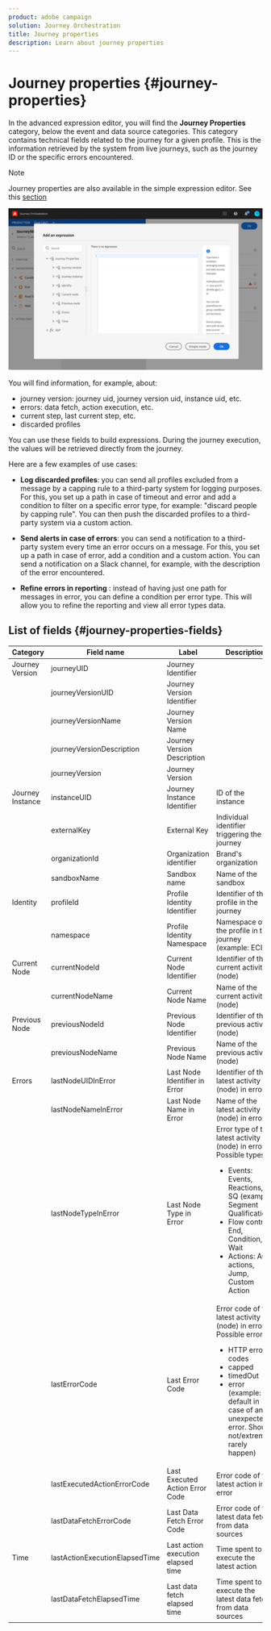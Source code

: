 ```yaml
---
product: adobe campaign
solution: Journey Orchestration
title: Journey properties
description: Learn about journey properties
---
```


# Journey properties {#journey-properties}

In the advanced expression editor, you will find the **Journey Properties** category, below the event and data source categories. This category contains technical fields related to the journey for a given profile. This is the information retrieved by the system from live journeys, such as the journey ID or the specific errors encountered.

>[!NOTE]
>
>Journey properties are also available in the simple expression editor. See this [section](../building-journeys/condition-activity.md#about_condition)

![](../assets/journey-properties.png)

You will find information, for example, about:

* journey version: journey uid, journey version uid, instance uid, etc.
* errors: data fetch, action execution, etc.
* current step, last current step, etc.
* discarded profiles

You can use these fields to build expressions. During the journey execution, the values will be retrieved directly from the journey. 

Here are a few examples of use cases:

* **Log discarded profiles**: you can send all profiles excluded from a message by a capping rule to a third-party system for logging purposes. For this, you set up a path in case of timeout and error and add a condition to filter on a specific error type, for example: "discard people by capping rule". You can then push the discarded profiles to a third-party system via a custom action. 

* **Send alerts in case of errors**: you can send a notification to a third-party system every time an error occurs on a message. For this, you set up a path in case of error, add a condition and a custom action. You can send a notification on a Slack channel, for example, with the description of the error encountered.

* **Refine errors in reporting** : instead of having just one path for messages in error, you can define a condition per error type. This will allow you to refine the reporting and view all error types data.

## List of fields {#journey-properties-fields}

|Category|Field name|Label|Description|
|---|---|---|------------|
|Journey Version|journeyUID|Journey Identifier| |
| |journeyVersionUID|Journey Version Identifier| |
| |journeyVersionName|Journey Version Name| |
| |journeyVersionDescription|Journey Version Description| |
| |journeyVersion|Journey Version| |
|Journey Instance|instanceUID|Journey Instance Identifier|ID of the instance|
| |externalKey|External Key|Individual identifier triggering the journey|
| |organizationId|Organization identifier|Brand's organization|
| |sandboxName|Sandbox name|Name of the sandbox|
|Identity|profileId|Profile Identity Identifier|Identifier of the profile in the journey|
| |namespace|Profile Identity Namespace|Namespace of the profile in the journey (example: ECID)|
|Current Node|currentNodeId|Current Node Identifier|Identifier of the current activity (node)|
| |currentNodeName|Current Node Name|Name of the current activity (node)|
|Previous Node|previousNodeId|Previous Node Identifier|Identifier of the previous activity (node)|
| |previousNodeName|Previous Node Name|Name of the previous activity (node)|
|Errors|lastNodeUIDInError|Last Node Identifier in Error|Identifier of the latest activity (node) in error|
| |lastNodeNameInError|Last Node Name in Error|Name of the latest activity (node) in error|
| |lastNodeTypeInError|Last Node Type in Error|Error type of the latest activity (node) in error. Possible types:<ul><li>Events: Events, Reactions, SQ (example: Segment Qualification)</li><li>Flow control: End, Condition, Wait</li><li>Actions: ACS actions, Jump, Custom Action</li></ul>|
| |lastErrorCode|Last Error Code|Error code of the latest activity (node) in error. Possible errors: <ul><li>HTTP error codes</li><li>capped</li><li>timedOut</li><li>error (example: default in case of an unexpected error. Should not/extremely rarely happen)</li></ul>|
| |lastExecutedActionErrorCode|Last Executed Action Error Code|Error code of the latest action in error |
| |lastDataFetchErrorCode|Last Data Fetch Error Code|Error code of the latest data fetch from data sources|
|Time|lastActionExecutionElapsedTime|Last action execution elapsed time|Time spent to execute the latest action|
| |lastDataFetchElapsedTime|Last data fetch elapsed time|Time spent to execute the latest data fetch from data sources|
